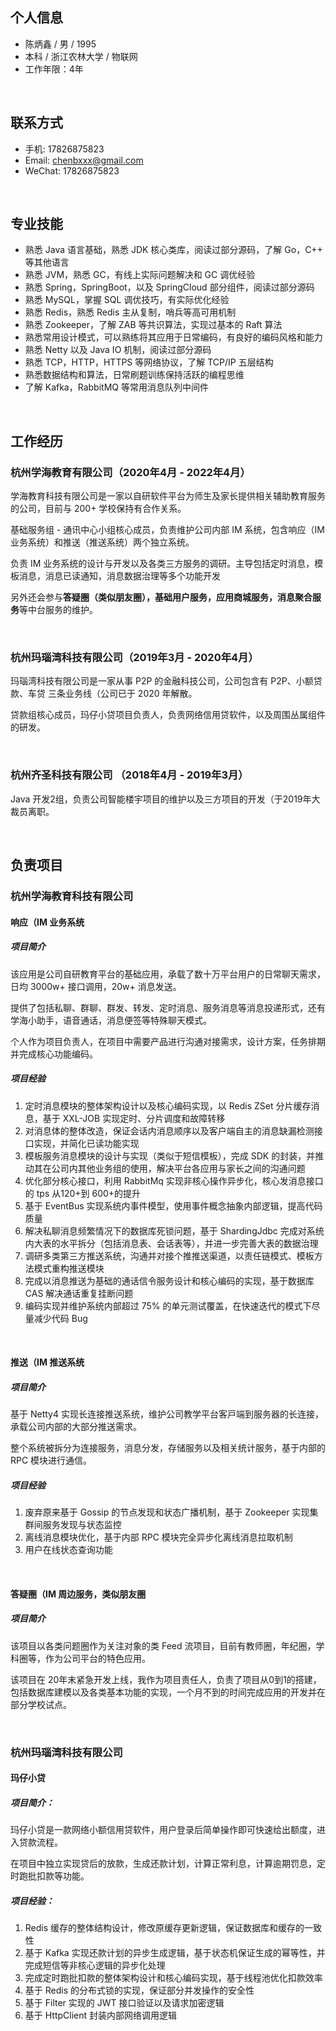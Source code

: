 

## 个人信息

 - 陈炳鑫 / 男 / 1995
 - 本科 / 浙江农林大学 / 物联网
 - 工作年限：4年

<br>

## 联系方式

- 手机: 17826875823
- Email: chenbxxx@gmail.com
- WeChat: 17826875823

<br>

## 专业技能

- 熟悉  Java 语言基础，熟悉 JDK 核心类库，阅读过部分源码，了解 Go，C++  等其他语言
- 熟悉 JVM，熟悉 GC，有线上实际问题解决和 GC 调优经验
- 熟悉 Spring，SpringBoot，以及 SpringCloud 部分组件，阅读过部分源码
- 熟悉 MySQL，掌握 SQL 调优技巧，有实际优化经验
- 熟悉 Redis，熟悉 Redis 主从复制，哨兵等高可用机制
- 熟悉 Zookeeper，了解 ZAB 等共识算法，实现过基本的 Raft 算法 
- 熟悉常用设计模式，可以熟练将其应用于日常编码，有良好的编码风格和能力
- 熟悉 Netty 以及 Java IO 机制，阅读过部分源码
- 熟悉 TCP，HTTP，HTTPS 等⽹络协议，了解 TCP/IP 五层结构
- 熟悉数据结构和算法，日常刷题训练保持活跃的编程思维
- 了解 Kafka，RabbitMQ 等常用消息队列中间件

<br>

## 工作经历

### 杭州学海教育有限公司（2020年4月 - 2022年4月）

学海教育科技有限公司是一家以自研软件平台为师生及家长提供相关辅助教育服务的公司，目前与 200+ 学校保持有合作关系。

基础服务组 - 通讯中⼼小组核心成员，负责维护公司内部 IM 系统，包含响应（IM 业务系统）和推送（推送系统）两个独立系统。

负责 IM 业务系统的设计与开发以及各类三方服务的调研。主导包括定时消息，模板消息，消息已读通知，消息数据治理等多个功能开发

另外还会参与**答疑圈（类似朋友圈），基础用户服务，应用商城服务，消息聚合服务**等中台服务的维护。

<br>

### 杭州玛瑙湾科技有限公司（2019年3月 - 2020年4月）

玛瑙湾科技有限公司是一家从事 P2P 的金融科技公司，公司包含有 P2P、小额贷款、车贷 三条业务线（公司已于 2020 年解散。

贷款组核心成员，玛仔小贷项目负责人，负责网络信用贷软件，以及周围丛属组件的研发。

<br>

### 杭州齐圣科技有限公司 （2018年4月 - 2019年3月）

Java 开发2组，负责公司智能楼宇项目的维护以及三方项目的开发（于2019年大裁员离职。

<br>

## 负责项目

### 杭州学海教育科技有限公司

#### 响应（IM 业务系统

##### 项目简介

该应用是公司自研教育平台的基础应用，承载了数十万平台用户的日常聊天需求，日均 3000w+ 接口调用，20w+ 消息发送。

 提供了包括私聊、群聊、群发、转发、定时消息、服务消息等消息投递形式，还有学海小助手，语音通话，消息便签等特殊聊天模式。

个人作为项目负责人，在项目中需要产品进行沟通对接需求，设计方案，任务排期并完成核心功能编码。

##### 项目经验

1. 定时消息模块的整体架构设计以及核心编码实现，以 Redis ZSet 分片缓存消息，基于 XXL-JOB 实现定时、分片调度和故障转移
1. 对消息体的整体改造，保证会话内消息顺序以及客户端自主的消息缺漏检测接口实现，并简化已读功能实现
1. 模板服务消息模块的设计与实现（类似于短信模板），完成 SDK 的封装，并推动其在公司内其他业务组的使用，解决平台各应用与家长之间的沟通问题
1. 优化部分核心接口，利用 RabbitMq 实现非核心操作异步化，核心发消息接口的 tps 从120+到 600+的提升
3. 基于 EventBus 实现系统内事件模型，使用事件概念抽象内部逻辑，提高代码质量
4. 解决私聊消息频繁情况下的数据库死锁问题，基于 ShardingJdbc 完成对系统内大表的水平拆分（包括消息表、会话表等），并进一步完善大表的数据治理
5. 调研多类第三方推送系统，沟通并对接个推推送渠道，以责任链模式、模板方法模式重构推送模块
6. 完成以消息推送为基础的通话信令服务设计和核心编码的实现，基于数据库 CAS 解决通话重复挂断问题
6. 编码实现并维护系统内部超过 75% 的单元测试覆盖，在快速迭代的模式下尽量减少代码 Bug

<br>

#### 推送（IM 推送系统

##### 项⽬简介

基于 Netty4 实现⻓连接推送系统，维护公司教学平台客⼾端到服务器的⻓连接，承载公司内部的大部分推送需求。

整个系统被拆分为连接服务，消息分发，存储服务以及相关统计服务，基于内部的 RPC 模块进行通信。

##### 项目经验

1. 废弃原来基于 Gossip 的节点发现和状态广播机制，基于 Zookeeper 实现集群间服务发现与状态监控
1. 离线消息模块优化，基于内部 RPC 模块完全异步化离线消息拉取机制
3. 用户在线状态查询功能

<br>

#### 答疑圈（IM 周边服务，类似朋友圈

##### 项⽬简介

该项目以各类问题圈作为关注对象的类 Feed 流项目，目前有教师圈，年纪圈，学科圈等，作为公司平台的特色应用。

该项目在 20年末紧急开发上线，我作为项目责任人，负责了项目从0到1的搭建，包括数据库建模以及各类基本功能的实现，一个月不到的时间完成应用的开发并在部分学校试点。

<br>

### 杭州玛瑙湾科技有限公司 

#### 玛仔小贷 

##### 项目简介： 

玛仔小贷是一款网络小额信用贷软件，用户登录后简单操作即可快速给出额度，进入贷款流程。

在项目中独立实现贷后的放款，生成还款计划，计算正常利息，计算逾期罚息，定时跑批扣款等功能。

##### 项目经验：

1. Redis 缓存的整体结构设计，修改原缓存更新逻辑，保证数据库和缓存的一致性
1. 基于 Kafka 实现还款计划的异步生成逻辑，基于状态机保证生成的幂等性，并完成短信等非核心逻辑的异步化处理
2. 完成定时跑批扣款的整体架构设计和核心编码实现，基于线程池优化扣款效率
3. 基于 Redis 的分布式锁的实现，保证部分并发操作的安全性
4. 基于 Filter 实现的 JWT 接口验证以及请求加密逻辑
4. 基于 HttpClient 封装内部网络调用逻辑
